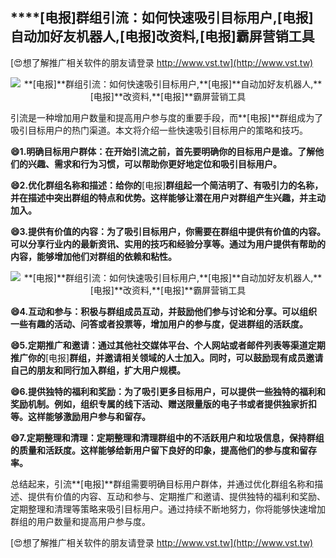 ## ****[电报]**群组引流：如何快速吸引目标用户,**[电报]**自动加好友机器人,**[电报]**改资料,**[电报]**霸屏营销工具**

[😍想了解推广相关软件的朋友请登录 http://www.vst.tw](http://www.vst.tw)

 <center><img src="https://vst.tw/MP4/tuiguang/png/4.png" alt="**[电报]**群组引流：如何快速吸引目标用户,**[电报]**自动加好友机器人,**[电报]**改资料,**[电报]**霸屏营销工具"></center>

引流是一种增加用户数量和提高用户参与度的重要手段，而**[电报]**群组成为了吸引目标用户的热门渠道。本文将介绍一些快速吸引目标用户的策略和技巧。

**😄1.明确目标用户群体：在开始引流之前，首先要明确你的目标用户是谁。了解他们的兴趣、需求和行为习惯，可以帮助你更好地定位和吸引目标用户。**

**😄2.优化群组名称和描述：给你的**[电报]**群组起一个简洁明了、有吸引力的名称，并在描述中突出群组的特点和优势。这样能够让潜在用户对群组产生兴趣，并主动加入。**

**😄3.提供有价值的内容：为了吸引目标用户，你需要在群组中提供有价值的内容。可以分享行业内的最新资讯、实用的技巧和经验分享等。通过为用户提供有帮助的内容，能够增加他们对群组的依赖和粘性。**

 <center><img src="https://vst.tw/MP4/tuiguang/png/1.png" alt="**[电报]**群组引流：如何快速吸引目标用户,**[电报]**自动加好友机器人,**[电报]**改资料,**[电报]**霸屏营销工具"></center>

**😄4.互动和参与：积极与群组成员互动，并鼓励他们参与讨论和分享。可以组织一些有趣的活动、问答或者投票等，增加用户的参与度，促进群组的活跃度。**

**😄5.定期推广和邀请：通过其他社交媒体平台、个人网站或者邮件列表等渠道定期推广你的**[电报]**群组，并邀请相关领域的人士加入。同时，可以鼓励现有成员邀请自己的朋友和同行加入群组，扩大用户规模。**

**😄6.提供独特的福利和奖励：为了吸引更多目标用户，可以提供一些独特的福利和奖励机制。例如，组织专属的线下活动、赠送限量版的电子书或者提供独家折扣等。这样能够激励用户参与和留存。**

**😄7.定期整理和清理：定期整理和清理群组中的不活跃用户和垃圾信息，保持群组的质量和活跃度。这样能够给新用户留下良好的印象，提高他们的参与度和留存率。**

总结起来，引流**[电报]**群组需要明确目标用户群体，并通过优化群组名称和描述、提供有价值的内容、互动和参与、定期推广和邀请、提供独特的福利和奖励、定期整理和清理等策略来吸引目标用户。通过持续不断地努力，你将能够快速增加群组的用户数量和提高用户参与度。

[😍想了解推广相关软件的朋友请登录 http://www.vst.tw](http://www.vst.tw)



